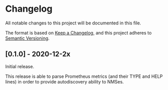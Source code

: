 # Changelog

All notable changes to this project will be documented in this file.

The format is based on [Keep a Changelog](https://keepachangelog.com/en/1.0.0/),
and this project adheres to [Semantic Versioning](https://semver.org/spec/v2.0.0.html).

## [0.1.0] - 2020-12-2x

Initial release.

This release is able to parse Prometheus metrics (and their TYPE and HELP lines)
in order to provide autodiscovery ability to NMSes.
